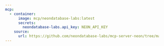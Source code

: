 ```yaml
---
mcp:
  - container:
      image: mcp/neondatabase-labs:latest
      secrets:
        neondatabase-labs.api_key: NEON_API_KEY
    source:
      url: https://github.com/neondatabase-labs/mcp-server-neon/tree/main
---
```

